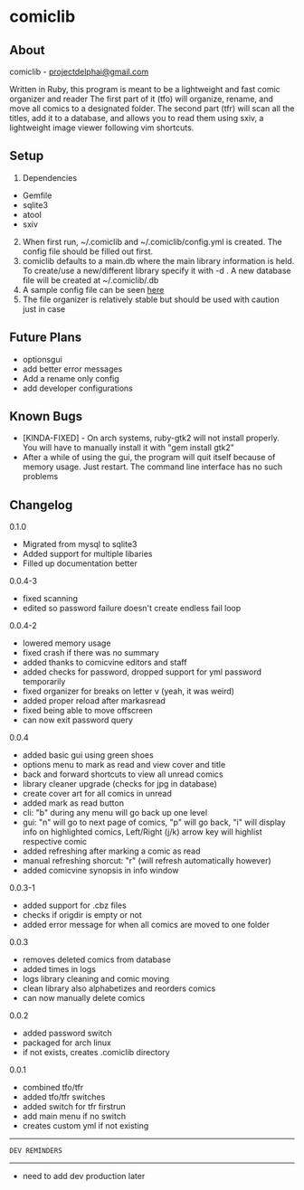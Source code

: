 comiclib
================

About
---------------
comiclib - projectdelphai@gmail.com

Written in Ruby, this program is meant to be a lightweight and fast comic organizer and reader
The first part of it (tfo) will organize, rename, and move all comics to a designated folder. The 
second part (tfr) will scan all the titles, add it to a database, and allows you to read them using
sxiv, a lightweight image viewer following vim shortcuts.
	
Setup
-----------
1. Dependencies
  * Gemfile
  * sqlite3
  * atool
  * sxiv
2. When first run, ~/.comiclib and ~/.comiclib/config.yml is created. The config file should be filled out first.
3. comiclib defaults to a main.db where the main library information is held. To create/use a new/different library specify it with -d <database name>. A new database file will be created at ~/.comiclib/<databasename>.db
4. A sample config file can be seen [here](http://pastebin.com/nGcY96Cu)
5. The file organizer is relatively stable but should be used with caution just in case

Future Plans
------------------

* optionsgui
* add better error messages 
* Add a rename only config
* add developer configurations

Known Bugs
----------------
* [KINDA-FIXED] - On arch systems, ruby-gtk2 will not install properly. You will have to manually install it with
  "gem install gtk2"
* After a while of using the gui, the program will quit itself because of memory usage. Just restart. The command
  line interface has no such problems

Changelog
----------------

0.1.0
* Migrated from mysql to sqlite3
* Added support for multiple libaries
* Filled up documentation better

0.0.4-3
* fixed scanning
* edited so password failure doesn't create endless fail loop

0.0.4-2
* lowered memory usage
* fixed crash if there was no summary
* added thanks to comicvine editors and staff
* added checks for password, dropped support for yml password temporarily
* fixed organizer for breaks on letter v (yeah, it was weird)
* added proper reload after markasread
* fixed being able to move offscreen
* can now exit password query

0.0.4
* added basic gui using green shoes
* options menu to mark as read and view cover and title
* back and forward shortcuts to view all unread comics
* library cleaner upgrade (checks for jpg in database)
* create cover art for all comics in unread
* added mark as read button
* cli: "b" during any menu will go back up one level
* gui: "n" will go to next page of comics, "p" will go back, "i" will display info on highlighted comics,
	Left/Right (j/k) arrow key will highlist respective comic
* added refreshing after marking a comic as read
* manual refreshing shorcut: "r" (will refresh automatically however)
* added comicvine synopsis in info window
		

0.0.3-1
* added support for .cbz files
* checks if origdir is empty or not
* added error message for when all comics are moved to one folder

0.0.3
* removes deleted comics from database
* added times in logs
* logs library cleaning and comic moving
* clean library also alphabetizes and reorders comics
* can now manually delete comics

0.0.2
* added password switch
* packaged for arch linux
* if not exists, creates .comiclib directory

0.0.1
* combined tfo/tfr
* added tfo/tfr switches
* added switch for tfr firstrun
* add main menu if no switch
* creates custom yml if not existing

*******************************************
	DEV REMINDERS
*******************************************

* need to add dev production later
